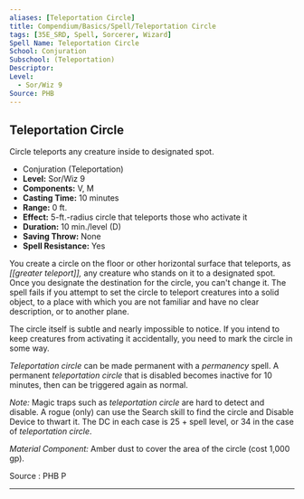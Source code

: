 ```yaml
---
aliases: [Teleportation Circle]
title: Compendium/Basics/Spell/Teleportation Circle
tags: [35E_SRD, Spell, Sorcerer, Wizard]
Spell Name: Teleportation Circle
School: Conjuration
Subschool: (Teleportation)
Descriptor: 
Level:
  - Sor/Wiz 9
Source: PHB
---
```



## Teleportation Circle

Circle teleports any creature inside to designated spot.

*   Conjuration (Teleportation)
*   **Level:** Sor/Wiz 9
*   **Components:** V, M
*   **Casting Time:** 10 minutes
*   **Range:** 0 ft.
*   **Effect:** 5-ft.-radius circle that teleports those who activate it
*   **Duration:** 10 min./level (D)
*   **Saving Throw:** None
*   **Spell Resistance:** Yes

You create a circle on the floor or other horizontal surface that teleports, as <i>[[greater teleport]],</i> any creature who stands on it to a designated spot. Once you designate the destination for the circle, you can't change it. The spell fails if you attempt to set the circle to teleport creatures into a solid object, to a place with which you are not familiar and have no clear description, or to another plane.

The circle itself is subtle and nearly impossible to notice. If you intend to keep creatures from activating it accidentally, you need to mark the circle in some way.

<i>Teleportation circle</i> can be made permanent with a <i>permanency</i> spell. A permanent <i>teleportation circle</i> that is disabled becomes inactive for 10 minutes, then can be triggered again as normal.

<i>Note:</i> Magic traps such as <i>teleportation circle</i> are hard to detect and disable. A rogue (only) can use the Search skill to find the circle and Disable Device to thwart it. The DC in each case is 25 + spell level, or 34 in the case of <i>teleportation circle</i>.

<i>Material Component:</i> Amber dust to cover the area of the circle (cost 1,000 gp).

Source : PHB P

---

